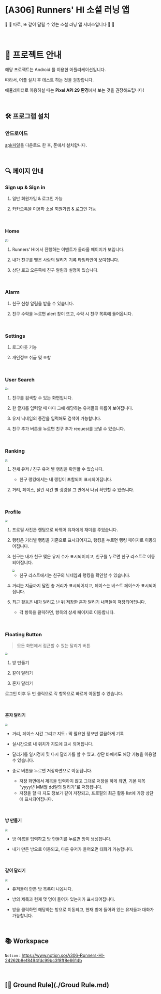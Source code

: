 # [A306] Runners' HI 소셜 러닝 앱

:runner: :runner: 따로, 또 같이 달릴 수 있는 소셜 러닝 앱 서비스입니다 :runner: :runner:

<br>

# :memo: 프로젝트 안내

해당 프로젝트는 Android 를 이용한 어플리케이션입니다.

따라서, 어플 설치 후 테스트 하는 것을 권장합니다.

에뮬레이터로 이용하실 때는 **Pixel API 29 환경**에서 보는 것을 권장해드립니다!



<br>

## :hammer_and_wrench: ​프로그램 설치

### 안드로이드 

[apk파일](./resources/runners'hi-app.apk)을 다운로드 한 후, 폰에서 설치합니다. 



<br>

## :mag: 페이지 안내

### Sign up & Sign in

1. 일반 회원가입 & 로그인 가능
 
2. 카카오톡을 이용하 소셜 회원가입 & 로그인 가능


<br>

### Home

<img src="./resources/gif01.gif" style="zoom:50%" alt="1"/>



1. Runners' HI에서 진행하는 이벤트가 올라올 페이지가 보입니다.

2. 내가 친구를 맺은 사람의 달리기 기록 타임라인이 보여집니다.

3. 상단 로고 오른쪽에 친구 알림과 설정이 있습니다.


<br>

### Alarm

1. 친구 신청 알림을 받을 수 있습니다.

2. 친구 수락을 누르면 alert 창이 뜨고, 수락 시 친구 목록에 들어옵니다.


<br>

### Settings

1. 로그아웃 기능

2. 개인정보 취급 및 조항


<br>

### User Search

<img src="./resources/gif02.gif" style="zoom:50%" alt="1"/>



1. 친구를 검색할 수 있는 화면입니다.

2. 한 글자를 입력할 때 마다 그에 해당하는 유저들의 이름이 보여집니다.

3. 유저 닉네임의 중간을 입력해도 검색이 가능합니다.

4. 친구 추가 버튼을 누르면 친구 추가 request를 보낼 수 있습니다.


<br>

### Ranking

<img src="./resources/gif03.gif" style="zoom:50%"/>



1. 전체 유저 / 친구 유저 별 랭킹을 확인할 수 있습니다.
   - 친구 랭킹에서는 내 랭킹이 포함되어 표시되어집니다.

2. 거리, 페이스, 달린 시간 별 랭킹을 그 안에서 나눠 확인할 수 있습니다.


<br>

### Profile

<img src="./resources/5.png" style="zoom:50%"/>



1. 프로필 사진은 랜덤으로 바뀌어 유저에게 재미를 주었습니다.

2. 랭킹은 거리별 랭킹을 기준으로 표시되어지고, 랭킹을 누르면 랭킹 페이지로 이동되어집니다.

3. 친구는 내가 친구 맺은 유저 수가 표시되어지고, 친구를 누르면 친구 리스트로 이동되어집니다.

      <img src="./resources/6.png" style="zoom:50%"/>
      
      
      
      - 친구 리스트에서는 친구의 닉네임과 랭킹을 확인할 수 있습니다.

4. 거리는 지금까지 달린 총 거리가 표시되어지고,  페이스는 베스트 페이스가 표시되어집니다.

5. 최근 활동은 내가 달리고 난 뒤 저장한 혼자 달리기 내역들이 저장되어집니다.
   
   - 각 항목을 클릭하면, 항목의 상세 페이지로 이동합니다.


<br>

### Floating Button

> 모든 화면에서 접근할 수 있는 달리기 버튼

<img src="./resources/11.png" style="zoom:50%"/>

1. 방 만들기

2. 같이 달리기

3. 혼자 달리기



로그인 이후 두 번 클릭으로 각 항목으로 빠르게 이동할 수 있습니다.


<br>

#### 혼자 달리기

<img src="./resources/8.png" style="zoom:50%"/>

- 거리, 페이스 시간 그리고 지도 : 딱 필요한 정보만 깔끔하게 기록

- 실시간으로 내 위치가 지도에 표시 되어집니다.

- 달리기를 일시정지 및 다시 달리기를 할 수 있고, 상단 바에서도 해당 기능을 이용할 수 있습니다.

- 종료 버튼을 누르면 저장화면으로 이동됩니다.
  - 저장 화면에서 제목을 입력하지 않고 그대로 저장을 하게 되면, 기본 제목 "yyyy년 MM월 dd일의 달리기"로 저장됩니다.
  - 저장을 할 때 지도 정보가 같이 저장되고, 프로필의 최근 활동 list에 가장 상단에 표시되어집니다.


<br>

#### 방 만들기

<img src="./resources/7.png" style="zoom:50%"/>

- 방 이름을 입력하고 방 만들기를 누르면 방이 생성됩니다.

- 내가 만든 방으로 이동되고, 다른 유저가 들어오면 대화가 가능합니다.


<br>

#### 같이 달리기



<img src="./resources/gif04.gif" style="zoom:50%"/>

- 유저들이 만든 방 목록이 나옵니다.

- 방의 제목과 현재 몇 명이 들어가 있는지가 표시되어집니다.

- 방을 클릭하면 해당하는 방으로 이동되고, 현재 방에 들어와 있는 유저들과 대화가 가능합니다.



<br>

## :books: Workspace

`Notion` : https://www.notion.so/A306-Runners-HI-24262b8ef8494fdc99bc3f8ff8e6614b



<br>

## [🚀 Ground Rule](./Groud Rule.md)

